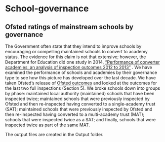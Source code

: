 # School-governance
## Ofsted ratings of mainstream schools by governance

The Government often state that they intend to improve schools by encouraging or compelling maintained schools to convert to academy status. The evidence for this claim is not that extensive; however, the Department for Education did one study in 2014, [“Performance of converter academies: an analysis of inspection outcomes 2012 to 2013”](https://assets.publishing.service.gov.uk/government/uploads/system/uploads/attachment_data/file/269332/DFE-RR322_-_Converter_Academies_Ofsted.pdf) . We have examined the performance of schools and academies by their governance type to see how this picture has developed over the last decade.
We have taken Ofsted’s release of [Ofsted outcomes](https://assets.publishing.service.gov.uk/government/uploads/system/uploads/attachment_data/file/1059521/Management_information_-_state-funded_schools_-_as_at_28_Feb_2022.xlsx) and looked at the outcomes for the last two full inspections (Section 5). We broke schools down into groups by phase: maintained local authority (maintained) schools that have been inspected twice; maintained schools that were previously inspected by Ofsted and then re-inspected having converted to a single-academy trust (SAT); maintained schools that were previously inspected by Ofsted and then re-inspected having converted to a multi-academy trust (MAT); schools that were inspected twice as a SAT; and finally, schools that were inspected twice as part of the same MAT. 

The output files are created in the Output folder.
